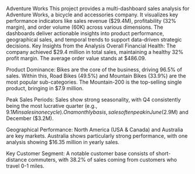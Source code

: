 Adventure Works
This project provides a multi-dashboard sales analysis for Adventure Works, a bicycle and accessories company. It visualizes key performance indicators like sales revenue ($29.4M), profitability (32% margin), and order volume (60K) across various dimensions. The dashboards deliver actionable insights into product performance, geographical sales, and temporal trends to support data-driven strategic decisions.
Key Insights from the Analysis
Overall Financial Health: The company achieved $29.4 million in total sales, maintaining a healthy 32% profit margin. The average order value stands at $486.09.

Product Dominance: Bikes are the core of the business, driving 96.5% of sales. Within this, Road Bikes (49.5%) and Mountain Bikes (33.9%) are the most popular sub-categories. The Mountain-200 is the top-selling single product, bringing in $7.9 million.

Peak Sales Periods: Sales show strong seasonality, with Q4 consistently being the most lucrative quarter (e.g., $9.1M in sales in one cycle). On a monthly basis, sales often peak in June ($2.9M) and December ($3.2M).

Geographical Performance: North America (USA & Canada) and Australia are key markets. Australia shows particularly strong performance, with one analysis showing $16.35 million in yearly sales.

Key Customer Segment: A notable customer base consists of short-distance commuters, with 38.2% of sales coming from customers who travel 0-1 miles.

